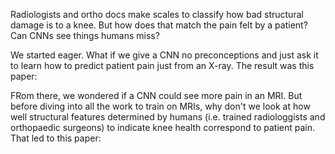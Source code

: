 ---
---
Radiologists and ortho docs make scales to classify how bad structural damage is to a knee. But how does that match the pain felt by a patient? Can CNNs see things humans miss?

We started eager. What if we give a CNN no preconceptions and just ask it to learn how to predict patient pain just from an X-ray. The result was this paper:

FRom there, we wondered if a CNN could see more pain in an MRI. But before diving into all the work to train on MRIs, why don't we look at how well structural features determined by humans (i.e. trained radiologgists and orthopaedic surgeons) to indicate knee health correspond to patient pain. That led to this paper:

 
